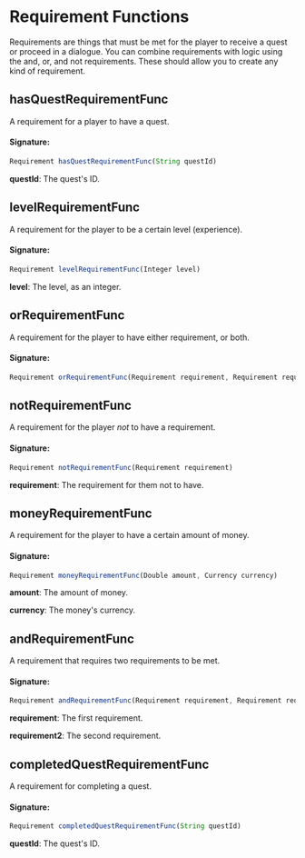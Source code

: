 # Requirement Functions
 Requirements are things that must be met for the player to receive a quest or proceed in a dialogue.
 You can combine requirements with logic using the and, or, and not requirements. These should allow you
 to create any kind of requirement.

## hasQuestRequirementFunc

A requirement for a player to have a quest.

#### Signature:
```js
Requirement hasQuestRequirementFunc(String questId)
```

**questId**: The quest's ID.

## levelRequirementFunc

A requirement for the player to be a certain level (experience).

#### Signature:
```js
Requirement levelRequirementFunc(Integer level)
```

**level**: The level, as an integer.

## orRequirementFunc

A requirement for the player to have either requirement, or both.

#### Signature:
```js
Requirement orRequirementFunc(Requirement requirement, Requirement requirement2)
```

## notRequirementFunc

A requirement for the player _not_ to have a requirement.

#### Signature:
```js
Requirement notRequirementFunc(Requirement requirement)
```

**requirement**: The requirement for them not to have.

## moneyRequirementFunc

A requirement for the player to have a certain amount of money.

#### Signature:
```js
Requirement moneyRequirementFunc(Double amount, Currency currency)
```

**amount**: The amount of money.

**currency**: The money's currency.

## andRequirementFunc

A requirement that requires two requirements to be met.

#### Signature:
```js
Requirement andRequirementFunc(Requirement requirement, Requirement requirement2)
```

**requirement**: The first requirement.

**requirement2**: The second requirement.

## completedQuestRequirementFunc

A requirement for completing a quest.

#### Signature:
```js
Requirement completedQuestRequirementFunc(String questId)
```

**questId**: The quest's ID.

